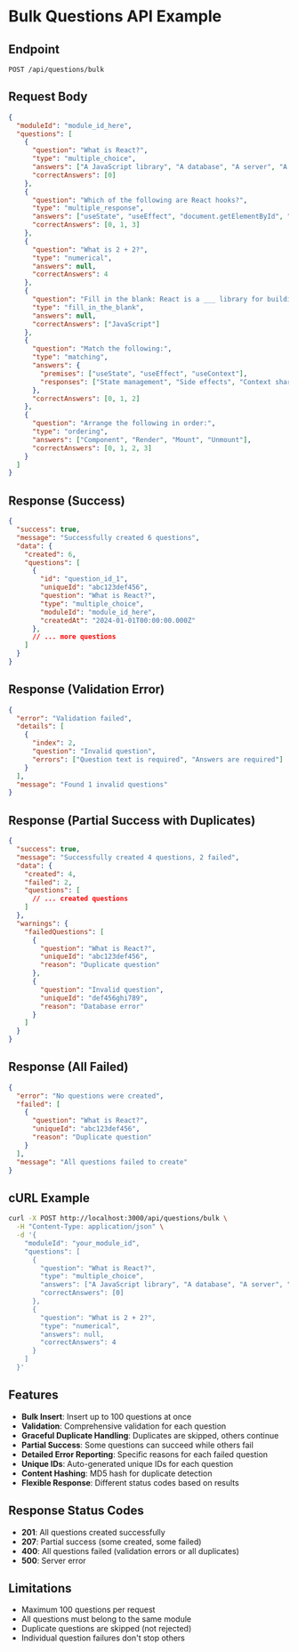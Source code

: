 # Bulk Questions API Example

## Endpoint
```
POST /api/questions/bulk
```

## Request Body
```json
{
  "moduleId": "module_id_here",
  "questions": [
    {
      "question": "What is React?",
      "type": "multiple_choice",
      "answers": ["A JavaScript library", "A database", "A server", "A programming language"],
      "correctAnswers": [0]
    },
    {
      "question": "Which of the following are React hooks?",
      "type": "multiple_response",
      "answers": ["useState", "useEffect", "document.getElementById", "useContext"],
      "correctAnswers": [0, 1, 3]
    },
    {
      "question": "What is 2 + 2?",
      "type": "numerical",
      "answers": null,
      "correctAnswers": 4
    },
    {
      "question": "Fill in the blank: React is a ___ library for building user interfaces.",
      "type": "fill_in_the_blank",
      "answers": null,
      "correctAnswers": ["JavaScript"]
    },
    {
      "question": "Match the following:",
      "type": "matching",
      "answers": {
        "premises": ["useState", "useEffect", "useContext"],
        "responses": ["State management", "Side effects", "Context sharing"]
      },
      "correctAnswers": [0, 1, 2]
    },
    {
      "question": "Arrange the following in order:",
      "type": "ordering",
      "answers": ["Component", "Render", "Mount", "Unmount"],
      "correctAnswers": [0, 1, 2, 3]
    }
  ]
}
```

## Response (Success)
```json
{
  "success": true,
  "message": "Successfully created 6 questions",
  "data": {
    "created": 6,
    "questions": [
      {
        "id": "question_id_1",
        "uniqueId": "abc123def456",
        "question": "What is React?",
        "type": "multiple_choice",
        "moduleId": "module_id_here",
        "createdAt": "2024-01-01T00:00:00.000Z"
      },
      // ... more questions
    ]
  }
}
```

## Response (Validation Error)
```json
{
  "error": "Validation failed",
  "details": [
    {
      "index": 2,
      "question": "Invalid question",
      "errors": ["Question text is required", "Answers are required"]
    }
  ],
  "message": "Found 1 invalid questions"
}
```

## Response (Partial Success with Duplicates)
```json
{
  "success": true,
  "message": "Successfully created 4 questions, 2 failed",
  "data": {
    "created": 4,
    "failed": 2,
    "questions": [
      // ... created questions
    ]
  },
  "warnings": {
    "failedQuestions": [
      {
        "question": "What is React?",
        "uniqueId": "abc123def456",
        "reason": "Duplicate question"
      },
      {
        "question": "Invalid question",
        "uniqueId": "def456ghi789",
        "reason": "Database error"
      }
    ]
  }
}
```

## Response (All Failed)
```json
{
  "error": "No questions were created",
  "failed": [
    {
      "question": "What is React?",
      "uniqueId": "abc123def456",
      "reason": "Duplicate question"
    }
  ],
  "message": "All questions failed to create"
}
```

## cURL Example
```bash
curl -X POST http://localhost:3000/api/questions/bulk \
  -H "Content-Type: application/json" \
  -d '{
    "moduleId": "your_module_id",
    "questions": [
      {
        "question": "What is React?",
        "type": "multiple_choice",
        "answers": ["A JavaScript library", "A database", "A server", "A programming language"],
        "correctAnswers": [0]
      },
      {
        "question": "What is 2 + 2?",
        "type": "numerical",
        "answers": null,
        "correctAnswers": 4
      }
    ]
  }'
```

## Features
- **Bulk Insert**: Insert up to 100 questions at once
- **Validation**: Comprehensive validation for each question
- **Graceful Duplicate Handling**: Duplicates are skipped, others continue
- **Partial Success**: Some questions can succeed while others fail
- **Detailed Error Reporting**: Specific reasons for each failed question
- **Unique IDs**: Auto-generated unique IDs for each question
- **Content Hashing**: MD5 hash for duplicate detection
- **Flexible Response**: Different status codes based on results

## Response Status Codes
- **201**: All questions created successfully
- **207**: Partial success (some created, some failed)
- **400**: All questions failed (validation errors or all duplicates)
- **500**: Server error

## Limitations
- Maximum 100 questions per request
- All questions must belong to the same module
- Duplicate questions are skipped (not rejected)
- Individual question failures don't stop others
